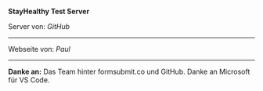 **StayHealthy Test Server**

Server von: *GitHub*
** **
Webseite von: *Paul*
** **
**Danke an:**
Das Team hinter formsubmit.co und GitHub. Danke an Microsoft für VS Code.

